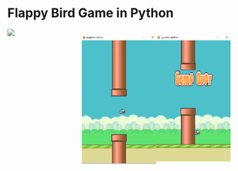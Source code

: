 # Flappy Bird Game in Python

<div style="display:flex; justify-content: space-between;">
  
 <img style="width:275px" src="https://i.imgur.com/jZMcqEI.png"/>
 
  ![img](./pipe.png)
  
  ![img](./gameOver.png)
    
  
</div>
